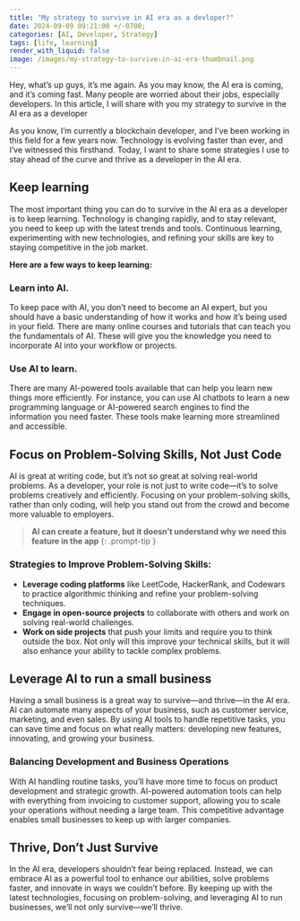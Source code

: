 ```yaml
---
title: "My strategy to survive in AI era as a devloper?"
date: 2024-09-09 09:21:00 +/-0700;
categories: [AI, Developer, Strategy]
tags: [life, learning]
render_with_liquid: false
image: /images/my-strategy-to-survive-in-ai-era-thumbnail.png
---
```


Hey, what’s up guys, it’s me again. As you may know, the AI era is coming, and it’s coming fast. Many people are worried about their jobs, especially developers. In this article, I will share with you my strategy to survive in the AI era as a developer

As you know, I’m currently a blockchain developer, and I’ve been working in this field for a few years now. Technology is evolving faster than ever, and I’ve witnessed this firsthand. Today, I want to share some strategies I use to stay ahead of the curve and thrive as a developer in the AI era.

## Keep learning
The most important thing you can do to survive in the AI era as a developer is to keep learning. Technology is changing rapidly, and to stay relevant, you need to keep up with the latest trends and tools. Continuous learning, experimenting with new technologies, and refining your skills are key to staying competitive in the job market.

<b>Here are a few ways to keep learning:</b>

### Learn into AI.
To keep pace with AI, you don’t need to become an AI expert, but you should have a basic understanding of how it works and how it’s being used in your field. There are many online courses and tutorials that can teach you the fundamentals of AI. These will give you the knowledge you need to incorporate AI into your workflow or projects.

### Use AI to learn.
There are many AI-powered tools available that can help you learn new things more efficiently. For instance, you can use AI chatbots to learn a new programming language or AI-powered search engines to find the information you need faster. These tools make learning more streamlined and accessible.

## Focus on Problem-Solving Skills, Not Just Code
AI is great at writing code, but it’s not so great at solving real-world problems. As a developer, your role is not just to write code—it’s to solve problems creatively and efficiently. Focusing on your problem-solving skills, rather than only coding, will help you stand out from the crowd and become more valuable to employers.

> <b>AI can create a feature, but it doesn’t understand why we need this feature in the app</b>
{: .prompt-tip }

### Strategies to Improve Problem-Solving Skills:
- <b>Leverage coding platforms</b> like LeetCode, HackerRank, and Codewars to practice algorithmic thinking and refine your problem-solving techniques.
- <b>Engage in open-source projects</b> to collaborate with others and work on solving real-world challenges.
- <b>Work on side projects</b> that push your limits and require you to think outside the box. Not only will this improve your technical skills, but it will also enhance your ability to tackle complex problems.

## Leverage AI to run a small business
Having a small business is a great way to survive—and thrive—in the AI era. AI can automate many aspects of your business, such as customer service, marketing, and even sales. By using AI tools to handle repetitive tasks, you can save time and focus on what really matters: developing new features, innovating, and growing your business.

### Balancing Development and Business Operations
With AI handling routine tasks, you’ll have more time to focus on product development and strategic growth. AI-powered automation tools can help with everything from invoicing to customer support, allowing you to scale your operations without needing a large team. This competitive advantage enables small businesses to keep up with larger companies.

## Thrive, Don’t Just Survive
In the AI era, developers shouldn’t fear being replaced. Instead, we can embrace AI as a powerful tool to enhance our abilities, solve problems faster, and innovate in ways we couldn’t before. By keeping up with the latest technologies, focusing on problem-solving, and leveraging AI to run businesses, we’ll not only survive—we’ll thrive.

